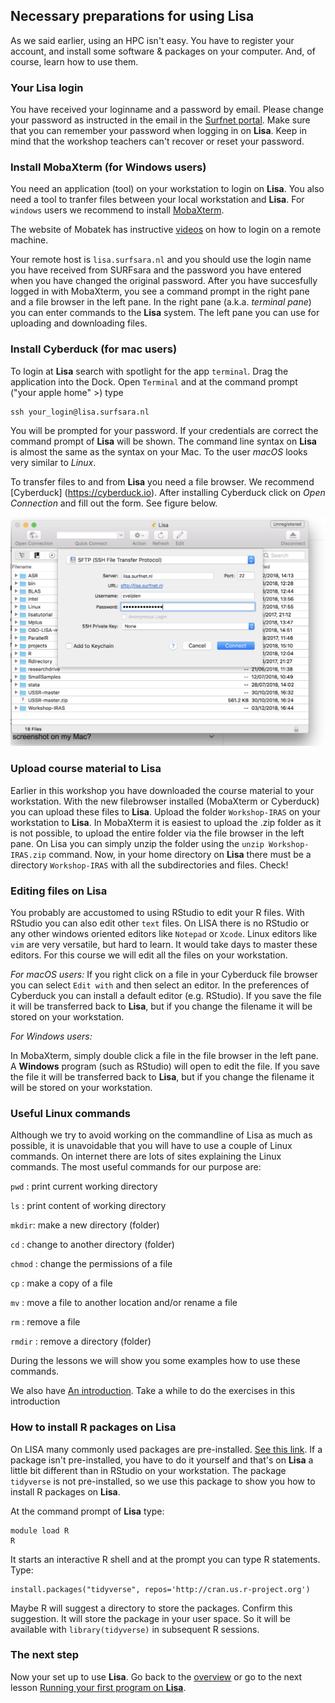 

## Necessary preparations for using **Lisa**

As we said earlier, using an HPC isn't easy. You have to register your account, and install some software & packages on your computer. And, of course, learn how to use them.

### Your Lisa login

You have received your loginname and a password by email. Please change your password as instructed in the email in the [Surfnet portal](https://portal.surfsara.nl). Make sure that you can remember your password when logging in on **Lisa**. Keep in mind that the workshop teachers can't recover or reset your password.

### Install MobaXterm (for Windows users)

You need an application (tool) on your workstation to login on **Lisa**. You also need a tool to tranfer files between your local workstation and  **Lisa**. For `windows` users we recommend to install [MobaXterm](https://mobaxterm.mobatek.net).

The website of Mobatek has instructive [videos](https://mobaxterm.mobatek.net/demo.html) on how to login on a remote machine. 

Your remote host is `lisa.surfsara.nl` and you should use the login name you have received from SURFsara and the password you have entered when you have changed the original password. After you have succesfully logged in with MobaXterm, you see a command prompt in the right pane and a file browser in the left pane. In the right pane (a.k.a. _terminal pane_) you can enter commands to the **Lisa** system. The left pane you can use for uploading and downloading files.

### Install Cyberduck (for mac users)

To login at **Lisa** search with spotlight for the app `terminal`. Drag the application into the Dock. Open `Terminal` and at the command prompt ("your apple home" >) type

```
ssh your_login@lisa.surfsara.nl
```

You will be prompted for your password. If your credentials are correct the command prompt of **Lisa** will be shown. The command line syntax on **Lisa** is almost the same as the syntax on your Mac. To the user _macOS_ looks very similar to _Linux_.

To transfer files to and from **Lisa** you need a file browser. We recommend [Cyberduck] (https://cyberduck.io). After installing Cyberduck click on _Open Connection_ and fill out the form. See figure below.

![_Open Connection with Cyberduck_](./pictures/cyberduck.png)


### Upload course material to **Lisa**

Earlier in this workshop you have downloaded the course material to your workstation. With the new filebrowser installed (MobaXterm or Cyberduck) you can upload these files to **Lisa**. Upload the folder `Workshop-IRAS` on your workstation to **Lisa**. In MobaXterm it is easiest to upload the .zip folder as it is not possible, to upload the entire folder via the file browser in the left pane. On Lisa you can simply unzip the folder using the `unzip Workshop-IRAS.zip` command. Now, in your home directory on **Lisa** there must be a directory `Workshop-IRAS` with all the subdirectories and files. Check! 

### Editing files on **Lisa**

You probably are accustomed to using RStudio to edit your R files. With RStudio you can also edit other `text` files. On LISA there is no RStudio or any other windows oriented editors like `Notepad` or `Xcode`. Linux editors like `vim` are very versatile, but hard to learn. It would take days to master these editors. For this course we will edit all the files on your workstation.

_For macOS users:_
If you right click on a file in your Cyberduck file browser you can select `Edit with` and then select an editor. In the preferences of Cyberduck you can install a default editor (e.g. RStudio). If you save the file it will be transferred back to **Lisa**, but if you change the filename it will be stored on your workstation.

_For Windows users:_

In MobaXterm, simply double click a file in the file browser in the left pane. A **Windows** program (such as RStudio) will open to edit the file. If you save the file it will be transferred back to **Lisa**, but if you change the filename it will be stored on your workstation.


### Useful Linux commands

Although we try to avoid working on the commandline of Lisa as much as possible, it is unavoidable that you will have to use a couple of Linux commands. On internet there are lots of sites explaining the Linux commands. The most useful commands for our purpose are:

`pwd` : print current working directory

`ls` : print content of working directory

`mkdir`: make a new directory (folder)

`cd` : change to another directory (folder)

`chmod` : change the permissions of a file

`cp` : make a copy of a file

`mv` : move a file to another location and/or rename a file

`rm` : remove a file

`rmdir` : remove a directory (folder)

During the lessons we will show you some examples how to use these commands.

We also have [An introduction](./intro_linux.md). Take a while to do the exercises in this introduction

### How to install R packages on **Lisa**

On LISA many commonly used packages are pre-installed. [See this link](https://userinfo.surfsara.nl/systems/lisa/software/r). If a package isn't pre-installed, you have to do it yourself and that's on **Lisa** a little bit different than in RStudio on your workstation. The package `tidyverse` is not pre-installed, so we use this package to show you how to install R packages on **Lisa**.

At the command prompt of **Lisa** type:

```
module load R
R
```
It starts an interactive R shell and at the prompt you can type R statements. Type:

```
install.packages("tidyverse", repos='http://cran.us.r-project.org')
```

Maybe R will suggest a directory to store the packages. Confirm this suggestion. It will store the package in your user space. So it will be available with `library(tidyverse)` in subsequent R sessions.

### The next step

Now your set up to use **Lisa**. Go back to the [overview](./overview.md) or go to the next lesson [Running your first program on **Lisa**](./first_job_on_lisa.md).

